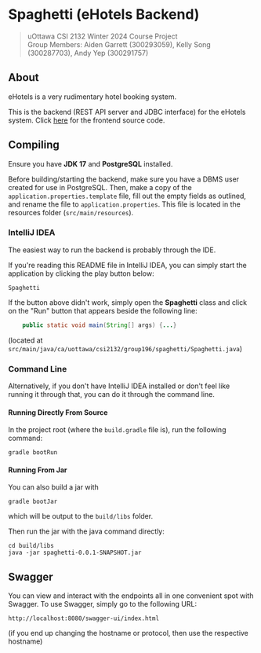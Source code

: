 # Spaghetti (eHotels Backend)

> uOttawa CSI 2132 Winter 2024 Course Project  
> Group Members: Aiden Garrett (300293059), Kelly Song (300287703), Andy Yep (300291757)

## About

eHotels is a very rudimentary hotel booking system.

This is the backend (REST API server and JDBC interface) for the eHotels system.
Click [here](https://github.com/GentlyTech/sauce) for the frontend source code.

## Compiling

Ensure you have **JDK 17** and **PostgreSQL** installed.

Before building/starting the backend, make sure you have a DBMS user created for use in PostgreSQL. Then, make a copy of
the `application.properties.template` file, fill out the empty fields as outlined, and rename the file
to `application.properties`. This file is located in the resources folder (`src/main/resources`).

### IntelliJ IDEA

The easiest way to run the backend is probably through the IDE.

If you're reading this README file in IntelliJ IDEA, you can simply start the application by clicking the play button below:

`Spaghetti`

If the button above didn't work, simply open the **Spaghetti** class and click on the "Run" button that appears beside the following line:

```java
    public static void main(String[] args) {...}
```

(located at `src/main/java/ca/uottawa/csi2132/group196/spaghetti/Spaghetti.java`)

### Command Line

Alternatively, if you don't have IntelliJ IDEA installed or don't feel like running it through that, you can do it through the command line.

#### Running Directly From Source
In the project root (where the `build.gradle` file is), run the following command:

```shell
gradle bootRun
```

#### Running From Jar

You can also build a jar with

```shell
gradle bootJar
```

which will be output to the `build/libs` folder.

Then run the jar with the java command directly:

```shell
cd build/libs
java -jar spaghetti-0.0.1-SNAPSHOT.jar
```

## Swagger

You can view and interact with the endpoints all in one convenient spot with Swagger. To use Swagger, simply go to the following URL:

```text
http://localhost:8080/swagger-ui/index.html
```

(if you end up changing the hostname or protocol, then use the respective hostname)